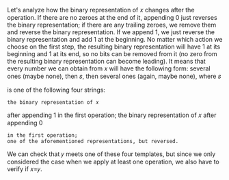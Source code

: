 Let's analyze how the binary representation of 𝑥 changes after the operation. If there are no zeroes at the end of it, appending 0 just reverses the binary representation; if there are any trailing zeroes, we remove them and reverse the binary representation. If we append 1, we just reverse the binary representation and add 1 at the beginning. No matter which action we choose on the first step, the resulting binary representation will have 1 at its beginning and 1 at its end, so no bits can be removed from it (no zero from the resulting binary representation can become leading). It means that every number we can obtain from 𝑥 will have the following form: several ones (maybe none), then 𝑠, then several ones (again, maybe none), where 𝑠

is one of the following four strings:

    the binary representation of 𝑥

after appending 1
in the first operation;
the binary representation of 𝑥
after appending 0

    in the first operation;
    one of the aforementioned representations, but reversed. 

We can check that 𝑦
meets one of these four templates, but since we only considered the case when we apply at least one operation, we also have to verify if 𝑥=𝑦.